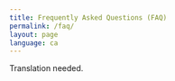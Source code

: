 ```yaml
---
title: Frequently Asked Questions (FAQ)
permalink: /faq/
layout: page
language: ca
---
```


Translation needed.
